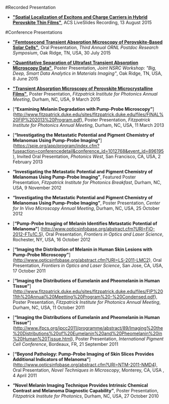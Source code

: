 #Recorded Presentation
* [**"Spatial Localization of Excitons and Charge Carriers in Hybrid Perovskite Thin Films"**](http://pubs.acs.org/iapps/liveslides/pages/index.htm?mscNo=acs.jpclett.5b01050), ACS LiveSlides Recording, 13 August 2015

#Conference Presentations
* [**"Femtosecond Transient Absorption Microscopy of Perovskite-Based Solar Cells"**](https://portal02.ornl.gov/sites/universityrecruiting/postdoc/PDA/SitePages/3rdPostdocSymp.aspx), Oral Presentation, *Third Annual ORNL Postdoc Research Symposium*, Oak Ridge, TN, USA, 30 July 2015

* [**"Quantitative Separation of Ultrafast Transient Absorption Microscopy Data"**](http://www.cnms.ornl.gov/JointNSRC2015/), Poster Presentation, *Joint NSRC Workshop: "Big, Deep, Smart Data Analytics in Materials Imaging"*, Oak Ridge, TN, USA, 8 June 2015

* [**"Transient Absorption Microscopy of Perovskite Microcrystalline Films"**](http://www.fitzpatrick.duke.edu/2015-fip-symposium), Poster Presentation, *Fitzpatrick Institute for Photonics Annual Meeting*, Durham, NC, USA, 9 March 2015

* [**“Examining Melanin Degradation with Pump-Probe Microscopy”**] (http://www.fitzpatrick.duke.edu/sites/fitzpatrick.duke.edu/files/FINAL%20FIP%202013%20Program.pdf), Poster Presentation, *Fitzpatrick Institute for Photonics Annual Meeting*, Durham, NC, USA, 11 March 2013

* [**“Investigating the Metastatic Potential and Pigment Chemistry of Melanomas Using Pump-Probe Imaging”**] (https://spie.org/app/program/index.cfm?fuseaction=conferencedetail&conference_id=1012768&event_id=896195), Invited Oral Presentation, *Photonics West*, San Francisco, CA, USA, 2 February 2013

* **“Investigating the Metastatic Potential and Pigment Chemistry of Melanomas Using Pump-Probe Imaging”**, Featured Poster Presentation, *Fitzpatrick Institute for Photonics Breakfast*, Durham, NC, USA, 9 November 2012

* **“Investigating the Metastatic Potential and Pigment Chemistry of Melanomas Using Pump-Probe Imaging”**, Poster Presentation, *Center for In Vivo Microscopy Annual Meeting*, Durham, NC, USA, 25 October 2012

* [**“Pump-Probe Imaging of Melanin Identifies Metastatic Potential of Melanoma”**] (http://www.opticsinfobase.org/abstract.cfm?URI=FiO-2012-FTu1C.5), Oral Presentation, *Frontiers in Optics and Laser Science*, Rochester, NY, USA, 16 October 2012

* [**“Imaging the Distribution of Melanin in Human Skin Lesions with Pump-Probe Microscopy”**] (http://www.opticsinfobase.org/abstract.cfm?URI=LS-2011-LMC2), Oral Presentation, *Frontiers in Optics and Laser Science*, San Jose, CA, USA, 17 October 2011

* [**“Imaging the Distributions of Eumelanin and Pheomelanin in Human Tissue”**] (http://www.fitzpatrick.duke.edu/sites/fitzpatrick.duke.edu/files/FIP%2011th%20Annual%20Meetting%20Program%20-%20Condensed.pdf), Poster Presentation, *Fitzpatrick Institute for Photonics Annual Meeting*, Durham, NC, USA, 11 October 2011

* [**“Imaging the Distributions of Eumelanin and Pheomelanin in Human Tissue”**] (http://www.ifpcs.org/ipcc2011/programme/abstract/89/Imaging%20the%20Distributions%20of%20Eumelanin%20and%20Pheomelanin%20in%20Human%20Tissue.html), Poster Presentation, *International Pigment Cell Conference*, Bordeaux, FR, 21 September 2011

* [**“Beyond Pathology: Pump-Probe Imaging of Skin Slices Provides Additional Indicators of Melanoma”**] (http://www.opticsinfobase.org/abstract.cfm?URI=NTM-2011-NMD4), Oral Presentation, *Novel Techniques in Microscopy*, Monterey, CA, USA , 4 April 2011

* **“Novel Melanin Imaging Technique Provides Intrinsic Chemical Contrast and Melanoma Diagnostic Capability”**, Poster Presentation, *Fitzpatrick Institute for Photonics*, Durham, NC, USA, 27 October 2010
